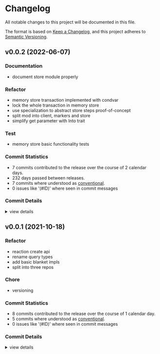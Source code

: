 # Changelog

All notable changes to this project will be documented in this file.

The format is based on [Keep a Changelog](https://keepachangelog.com/en/1.0.0/),
and this project adheres to [Semantic Versioning](https://semver.org/spec/v2.0.0.html).

## v0.0.2 (2022-06-07)

### Documentation

 - <csr-id-8844a72abecd777a07ecff4178c8506c95bb73ac/> document store module properly

### Refactor

 - <csr-id-98ca8cf4502e42a5e33a039e1e1d14f8026d93f7/> memory store transaction implemented with condvar
 - <csr-id-24e466f6f2e6a601c2107d6a90ecd6cb1fe48585/> lock the whole transaction in memory store
 - <csr-id-db4114fb6c80f78c7df914c3660c823974f80e07/> use specialization to abstract store steps proof-of-concept
 - <csr-id-facdeef3db3d518d9599143d36afc7a785c7d9cf/> split mod into client, markers and store
 - <csr-id-e21df3e74470ed7acab5e77b14cfce82951cd7f6/> simplify get parameter with Into<T> trait

### Test

 - <csr-id-4a174c0cf71c9c8f1b339cf6b998462a3fcd3878/> memory store basic functionality tests

### Commit Statistics

<csr-read-only-do-not-edit/>

 - 7 commits contributed to the release over the course of 2 calendar days.
 - 232 days passed between releases.
 - 7 commits where understood as [conventional](https://www.conventionalcommits.org).
 - 0 issues like '(#ID)' where seen in commit messages

### Commit Details

<csr-read-only-do-not-edit/>

<details><summary>view details</summary>

 * **Uncategorized**
    - document store module properly ([`8844a72`](https://github.comgit//yxonic/rcommunity/commit/8844a72abecd777a07ecff4178c8506c95bb73ac))
    - memory store basic functionality tests ([`4a174c0`](https://github.comgit//yxonic/rcommunity/commit/4a174c0cf71c9c8f1b339cf6b998462a3fcd3878))
    - memory store transaction implemented with condvar ([`98ca8cf`](https://github.comgit//yxonic/rcommunity/commit/98ca8cf4502e42a5e33a039e1e1d14f8026d93f7))
    - lock the whole transaction in memory store ([`24e466f`](https://github.comgit//yxonic/rcommunity/commit/24e466f6f2e6a601c2107d6a90ecd6cb1fe48585))
    - use specialization to abstract store steps proof-of-concept ([`db4114f`](https://github.comgit//yxonic/rcommunity/commit/db4114fb6c80f78c7df914c3660c823974f80e07))
    - split mod into client, markers and store ([`facdeef`](https://github.comgit//yxonic/rcommunity/commit/facdeef3db3d518d9599143d36afc7a785c7d9cf))
    - simplify get parameter with Into<T> trait ([`e21df3e`](https://github.comgit//yxonic/rcommunity/commit/e21df3e74470ed7acab5e77b14cfce82951cd7f6))
</details>

## v0.0.1 (2021-10-18)

### Refactor

 - <csr-id-923b6d184b7c2af9093d7ddc1a7272d5801b1d72/> reaction create api
 - <csr-id-a3f80830f10312a56df07390450609733a59f25d/> rename query types
 - <csr-id-f562ae69bcbeda7f7f44d8d009e8f0584454f110/> add basic blanket impls
 - <csr-id-40406892577bb76c7254619176bea6688dcb9ff1/> split into three repos

### Chore

 - <csr-id-3061f5c991aac8e0417b82cf8c6d3f1e4f9c3b68/> versioning

### Commit Statistics

<csr-read-only-do-not-edit/>

 - 8 commits contributed to the release over the course of 1 calendar day.
 - 5 commits where understood as [conventional](https://www.conventionalcommits.org).
 - 0 issues like '(#ID)' where seen in commit messages

### Commit Details

<csr-read-only-do-not-edit/>

<details><summary>view details</summary>

 * **Uncategorized**
    - Release rcommunity_core v0.0.1, rcommunity_macros v0.0.1, rcommunity v0.0.2 ([`e2e6752`](https://github.comgit//yxonic/rcommunity/commit/e2e6752d3ef5f776683cd16de182584f5d12893a))
    - Release rcommunity_core v0.0.1, rcommunity_macros v0.0.1, rcommunity v0.0.2 ([`e97b2f7`](https://github.comgit//yxonic/rcommunity/commit/e97b2f78ee1741f0a3407625534a0632db059217))
    - versioning ([`3061f5c`](https://github.comgit//yxonic/rcommunity/commit/3061f5c991aac8e0417b82cf8c6d3f1e4f9c3b68))
    - reaction create api ([`923b6d1`](https://github.comgit//yxonic/rcommunity/commit/923b6d184b7c2af9093d7ddc1a7272d5801b1d72))
    - refactor split query ([`924e255`](https://github.comgit//yxonic/rcommunity/commit/924e2551163a0c277b96b5d08f515f4d77b4be95))
    - rename query types ([`a3f8083`](https://github.comgit//yxonic/rcommunity/commit/a3f80830f10312a56df07390450609733a59f25d))
    - add basic blanket impls ([`f562ae6`](https://github.comgit//yxonic/rcommunity/commit/f562ae69bcbeda7f7f44d8d009e8f0584454f110))
    - split into three repos ([`4040689`](https://github.comgit//yxonic/rcommunity/commit/40406892577bb76c7254619176bea6688dcb9ff1))
</details>

